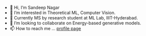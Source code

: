- 👋 Hi, I’m Sandeep Nagar
- 👀 I’m interested in Theoretical ML, Computer Vision.
- 🌱 Currently MS by research student at ML Lab, IIIT-Hyderabad.
- 💞️ I’m looking to collaborate on Energy-based generative models.
- 📫 How to reach me ... [profile page](https://naagar.github.io)

<!---
Naagar/Naagar is a ✨ special ✨ repository because its `README.md` (this file) appears on your GitHub profile.
You can click the Preview link to take a look at your changes. Hi, I’m Sandeep Nagar
 I’m interested in Theoretical ML, Computer Vision
 I’m currently MS by research student at ML Lab, IIIT-Hyderabad.
 I’m looking to collaborate on Energy-based generative models.
 How to reach me ... !(profile page)[https://naagar.github.io]
--->
